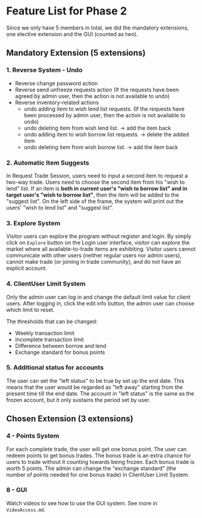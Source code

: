 # Feature List for Phase 2

Since we only have 5 members in total, we did the mandatory extensions, one elective extension and the GUI (counted as two).

## Mandatory Extension (5 extensions)

### 1. Reverse System - Undo
- Reverse change password action
- Reverse send unfreeze requests action (If the requests have been agreed by admin user, then 
the action is not available to undo)
- Reverse inventory-related actions
  - undo adding item to wish lend list requests. (If the requests have been processed by admin user, then
  the action is not available to undo)
  - undo deleting item from wish lend list. -> add the item back
  - undo adding item to wish borrow list requests. -> delete the added item
  - undo deleting item from wish borrow list. -> add the item back
  
### 2. Automatic Item Suggests
In Request Trade Session, users need to input a second item to request a two-way trade. 
Users need to choose the second item from his "wish to lend" list. 
If an item is **both in current user's "wish to borrow list" and in target user's "wish to borrow list"**, 
then the item will be added to the "suggest list".
On the left side of the frame, the system will print out the users' "wish to lend list" and "suggest list".

### 3. Explore System 
Visitor users can explore the program without register and login. By simply click on `Explore` button on the Login 
user interface, visitor can explore the market where all available-to-trade items are exhibiting. Visitor users cannot
communicate with other users (neither regular users nor admin users), cannot make trade (or joining in trade community),
 and do not have an explicit account.

### 4. ClientUser Limit System
Only the admin user can log in and change the default limit value for client users.
After logging in, click the edit info button, the admin user can choose which limit to reset.

The thresholds that can be changed:
- Weekly transaction limit 
- Incomplete transaction limit
- Difference between borrow and lend
- Exchange standard for bonus points

### 5. Additional status for accounts
The user can set the "left status" to be true by set up the end date. 
This means that the user would be regarded as "left away" starting from the present time till the end date. 
The account in "left status" is the same as the frozen account, but it only sustains the period set by user. 

## Chosen Extension (3 extensions)

### 4 - Points System
For each complete trade, the user will get one bonus point. The user can redeem points to get bonus trades. 
The bonus trade is an extra chance for users to trade without it counting towards being frozen.
Each bonus trade is worth 5 points. The admin can change the "exchange standard" (the number of points needed for 
one bonus trade) in ClientUser Limit System.

### 8 - GUI
Watch videos to see how to use the GUI system.
See more in `VideoAccess.md`.